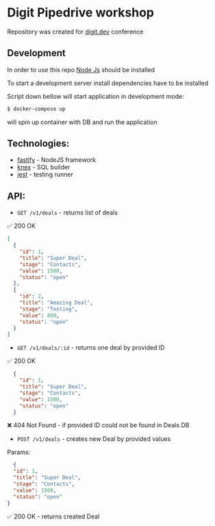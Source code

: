 # Digit Pipedrive workshop

Repository was created for [digit.dev](https://www.digit.dev/) conference

## Development
In order to use this repo [Node Js](https://nodejs.org/) should be installed

To start a development server install dependencies have to be installed

Script down bellow will start application in development mode:

```bash
$ docker-compose up
```

will spin up container with DB and run the application

## Technologies:
- [fastify](https://www.fastify.io/) - NodeJS framework
- [knex](http://knexjs.org/) - SQL builder
- [jest](https://jestjs.io/) - testing runner

## API:

- `GET /v1/deals` - returns list of deals

✅ 200 OK
```json
[
  {
    "id": 1,
    "title": "Super Deal",
    "stage": "Contacts",
    "value": 1500,
    "status": "open"
  },
  {
    "id": 2,
    "title": "Amazing Deal",
    "stage": "Testing",
    "value": 400,
    "status": "open"
  }
]
```

- `GET /v1/deals/:id` - returns one deal by provided ID
  
✅ 200 OK
```json
  {
    "id": 1,
    "title": "Super Deal",
    "stage": "Contacts",
    "value": 1500,
    "status": "open"
  }
```

❌ 404 Not Found - if provided ID could not be found in Deals DB

- `POST /v1/deals` - creates new Deal by provided values

Params:
```json
  {
  "id": 1,
  "title": "Super Deal",
  "stage": "Contacts",
  "value": 1500,
  "status": "open"
}
```

✅ 200 OK - returns created Deal
